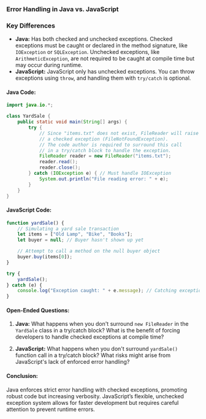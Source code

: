 ### Error Handling in Java vs. JavaScript

### Key Differences
- **Java:** Has both checked and unchecked exceptions. Checked exceptions must be caught or declared in the method signature, like `IOException` or `SQLException`. Unchecked exceptions, like `ArithmeticException`, are not required to be caught at compile time but may occur during runtime.
- **JavaScript:** JavaScript only has unchecked exceptions. You can throw exceptions using `throw`, and handling them with `try/catch` is optional.

#### **Java Code:**
```java
import java.io.*;

class YardSale {
    public static void main(String[] args) {
        try {
            // Since "items.txt" does not exist, FileReader will raise 
            // a checked exception (FileNotFoundException).
            // The code author is required to surround this call 
            // in a try/catch block to handle the exception.
            FileReader reader = new FileReader("items.txt");
            reader.read();
            reader.close();
        } catch (IOException e) { // Must handle IOException
            System.out.println("File reading error: " + e);
        }
    }
}
```

#### **JavaScript Code:**
```javascript
function yardSale() {
    // Simulating a yard sale transaction
    let items = ["Old Lamp", "Bike", "Books"];
    let buyer = null; // Buyer hasn't shown up yet

    // Attempt to call a method on the null buyer object
    buyer.buy(items[0]); 
}

try {
    yardSale();
} catch (e) {
    console.log("Exception caught: " + e.message); // Catching exception is optional
}
```

#### **Open-Ended Questions:**
1. **Java:** What happens when you don't surround `new FileReader` in the `YardSale` class in a try/catch block? What is the benefit of forcing developers to handle checked exceptions at compile time?

2. **JavaScript:** What happens when you don't surround `yardSale()` function call in a try/catch block? What risks might arise from JavaScript's lack of enforced error handling?

#### **Conclusion:**
Java enforces strict error handling with checked exceptions, promoting robust code but increasing verbosity. JavaScript’s flexible, unchecked exception system allows for faster development but requires careful attention to prevent runtime errors.